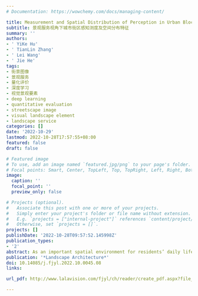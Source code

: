```yaml
---
# Documentation: https://wowchemy.com/docs/managing-content/

title: Measurement and Spatial Distribution of Perception in Urban Blocks from the Perspective of Landscape Service
subtitle: 景观服务视角下城市街区感知测度及空间分布特征
summary: ''
authors:
- ' YiKe Hu'
- ' TianLin Zhang'
- ' Lei Wang'
- ' Jie He'
tags:
- 街景图像
- 景观服务
- 量化评价
- 深度学习
- 视觉景观要素
- deep learning
- quantitative evaluation
- streetscape image
- visual landscape element
- landscape service
categories: []
date: '2022-10-29'
lastmod: 2022-10-28T17:57:55+08:00
featured: false
draft: false

# Featured image
# To use, add an image named `featured.jpg/png` to your page's folder.
# Focal points: Smart, Center, TopLeft, Top, TopRight, Left, Right, BottomLeft, Bottom, BottomRight.
image:
  caption: ''
  focal_point: ''
  preview_only: false

# Projects (optional).
#   Associate this post with one or more of your projects.
#   Simply enter your project's folder or file name without extension.
#   E.g. `projects = ["internal-project"]` references `content/project/deep-learning/index.md`.
#   Otherwise, set `projects = []`.
projects: []
publishDate: '2022-10-28T09:57:52.145998Z'
publication_types:
- '2'
abstract: As an important spatial environment for residents’ daily life and recreation, urban blocks provide not only material products, but also landscape services at the level of spiritual perception, and are thus deemed as the key to improving human well-being. Previous researches mainly rely on limited data sources, and thus can hardly quantitatively analyze the perception of large-scale urban areas, which is not conducive to the improvement of the landscape service evaluation system. Based on streetscape data, this research extracts three visual landscape elements of urban outdoor environment, namely green view index, sky view index and building view index. Additionally, the research measures the six indicators of safety, vitality, beautifulness, wealthiness, depression and boringness concerning residents’ perception of urban blocks, and reveals the relationship between visual landscape elements and residents’ spiritual perception through multiple linear regression analysis. Research results show that, green, blue and grey urban spaces all present the law of aggregation in correspondence to urban functional characteristics. Specifically, green visual elements are relatively scarce overall; there exists a significant spatial variation between positive perception and negative perception; the green view index has a highly significant positive effect on the overall perception of residents. By measuring the perception of urban block landscape on a large scale, this research provides a new idea and method for landscape service evaluation, in hope of providing guidance for future landscape improvement and city renovation.
publication: '*Landscape Architecture*'
doi: 10.14085/j.fjyl.2022.10.0045.08
links:

url_pdf: http://www.lalavision.com/fjyl/ch/reader/create_pdf.aspx?file_no=20221007&flag=1&journal_id=fjyl&year_id=2022

---
```

